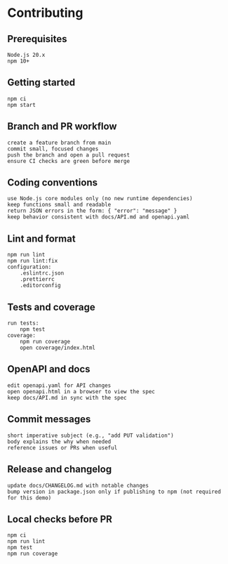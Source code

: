 # Contributing

## Prerequisites

    Node.js 20.x
    npm 10+

## Getting started

    npm ci
    npm start

## Branch and PR workflow

    create a feature branch from main
    commit small, focused changes
    push the branch and open a pull request
    ensure CI checks are green before merge

## Coding conventions

    use Node.js core modules only (no new runtime dependencies)
    keep functions small and readable
    return JSON errors in the form: { "error": "message" }
    keep behavior consistent with docs/API.md and openapi.yaml

## Lint and format

    npm run lint
    npm run lint:fix
    configuration:
        .eslintrc.json
        .prettierrc
        .editorconfig

## Tests and coverage

    run tests:
        npm test
    coverage:
        npm run coverage
        open coverage/index.html

## OpenAPI and docs

    edit openapi.yaml for API changes
    open openapi.html in a browser to view the spec
    keep docs/API.md in sync with the spec

## Commit messages

    short imperative subject (e.g., "add PUT validation")
    body explains the why when needed
    reference issues or PRs when useful

## Release and changelog

    update docs/CHANGELOG.md with notable changes
    bump version in package.json only if publishing to npm (not required for this demo)

## Local checks before PR

    npm ci
    npm run lint
    npm test
    npm run coverage
